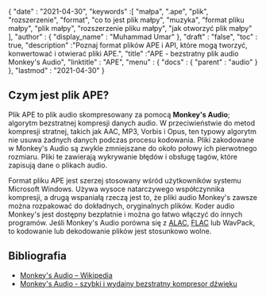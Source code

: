 {
  "date" : "2021-04-30",
  "keywords" :[ "małpa", ".ape", "plik", "rozszerzenie", "format", "co to jest plik małpy", "muzyka", "format pliku małpy", "plik małpy", "rozszerzenie pliku małpy", "jak otworzyć plik małpy" ],
  "author" : {
    "display_name" : "Muhammad Umar"
},
  "draft" : "false",
  "toc" : true,
  "description" :"Poznaj format plików APE i API, które mogą tworzyć, konwertować i otwierać pliki APE.",
  "title" :"APE - bezstratny plik audio Monkey's Audio",
  "linktitle" : "APE",
  "menu" : {
    "docs" : {
      "parent" : "audio"
}
},
  "lastmod" : "2021-04-30"
}

## Czym jest plik APE?

Plik APE to plik audio skompresowany za pomocą **Monkey's Audio**; algorytm bezstratnej kompresji danych audio. W przeciwieństwie do metod kompresji stratnej, takich jak AAC, MP3, Vorbis i Opus, ten typowy algorytm nie usuwa żadnych danych podczas procesu kodowania. Pliki zakodowane w Monkey's Audio są zwykle zmniejszane do około połowy ich pierwotnego rozmiaru. Pliki te zawierają wykrywanie błędów i obsługę tagów, które zapisują dane o plikach audio.

Format pliku APE jest szerzej stosowany wśród użytkowników systemu Microsoft Windows. Używa wysoce natarczywego współczynnika kompresji, a drugą wspaniałą rzeczą jest to, że pliki audio Monkey's zawsze można rozpakować do dokładnych, oryginalnych plików. Koder audio Monkey's jest dostępny bezpłatnie i można go łatwo włączyć do innych programów. Jeśli Monkey's Audio porówna się z [ALAC](/audio/alac/), [FLAC](/audio/flac/) lub WavPack, to kodowanie lub dekodowanie plików jest stosunkowo wolne.

## Bibliografia

* [Monkey's Audio – Wikipedia](https://en.wikipedia.org/wiki/Monkey%27s_Audio)
* [Monkey's Audio - szybki i wydajny bezstratny kompresor dźwięku](https://monkeysaudio.com/index.html)

